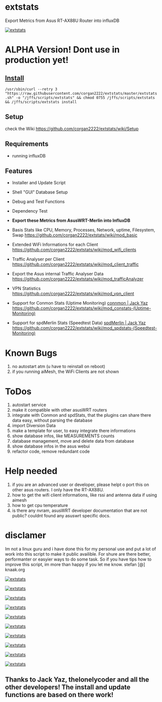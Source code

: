 # extstats
Export Metrics from Asus RT-AX88U Router into influxDB

[![extstats](https://raw.githubusercontent.com/corgan2222/extstats/master/images_thumbs/extstats.jpg)](https://raw.githubusercontent.com/corgan2222/extstats/master/images/extstats.jpg)

# ALPHA Version! Dont use in production yet!

## [Install ](https://github.com/corgan2222/extstats/wiki/Setup)
`/usr/sbin/curl --retry 3 "https://raw.githubusercontent.com/corgan2222/extstats/master/extstats.sh" -o "/jffs/scripts/extstats" && chmod 0755 /jffs/scripts/extstats && /jffs/scripts/extstats install`

## Setup
check the Wiki https://github.com/corgan2222/extstats/wiki/Setup

## Requirements

* running influxDB

## Features

* Installer and Update Script
* Shell "GUI" Database Setup
* Debug and Test Functions
* Dependency Test 

* **Export these Metrics from AsusWRT-Merlin into InfluxDB**
* Basis Stats like CPU, Memory, Processes, Network, uptime, Filesystem, Swap
https://github.com/corgan2222/extstats/wiki/mod_basic
* Extended WiFi Informations for each Client https://github.com/corgan2222/extstats/wiki/mod_wifi_clients
* Traffic Analyser per Client https://github.com/corgan2222/extstats/wiki/mod_client_traffic
* Export the Asus internal Traffic Analyser Data https://github.com/corgan2222/extstats/wiki/mod_trafficAnalyzer
* VPN Statistics https://github.com/corgan2222/extstats/wiki/mod_vpn_client
* Support for Conmon Stats (Uptime Monitoring) [connmon | Jack Yaz](https://www.snbforums.com/threads/connmon-internet-connection-monitoring.56163/) https://github.com/corgan2222/extstats/wiki/mod_constats-(Uptime-Monitoring)
* Support for spdMerlin Stats (Speedtest Data) [spdMerlin | Jack Yaz](https://www.snbforums.com/threads/spdmerlin-automated-speedtests-with-graphs.55904/) https://github.com/corgan2222/extstats/wiki/mod_spdstats-(Speedtest-Monitoring)

# Known Bugs
1. no autostart atm (u have to reinstall on reboot)
2. if you running aiMesh, the WiFi Clients are not shown

# ToDos
1. autostart service
2. make it compatible with other asusWRT routers
3. integrate with Conmon and spdStats, that the plugins can share there data easy, without parsing the database
4. import Diversion Data
5. make a template for user, to easy integrate there informations
6. show database infos, like MEASUREMENTS counts
7. database management, move and delete data from database
8. show database infos in the asus webui
9. refactor code, remove redundant code

# Help needed
1. if you are an advanced user or developer, please helpt o port this on other asus routers. I only have the RT-AX88U.
2. how to get the wifi client informations, like rssi and antenna data if using aimesh
3. how to get cpu temperature
4. is there any nvram, asusWRT developer documentation that are not public? couldnt found any asuswrt specific docs.

# disclamer
Im not a linux guru and i have done this for my personal use and put a lot of work into this script to make it public availible. For shure are there better, performanter or easyier ways to do some task. So if you have tips how to improve this script, im more than happy if you let me know. stefan [@] knaak.org


[![extstats](https://raw.githubusercontent.com/corgan2222/extstats/master/images_thumbs/extstats.jpg)](https://raw.githubusercontent.com/corgan2222/extstats/master/images/extstats.jpg)

[![extstats](https://raw.githubusercontent.com/corgan2222/extstats/master/images_thumbs/extstats_fs.jpg)](https://raw.githubusercontent.com/corgan2222/extstats/master/images/extstats_fs.jpg)

[![extstats](https://raw.githubusercontent.com/corgan2222/extstats/master/images_thumbs/extstats_network.jpg)](https://raw.githubusercontent.com/corgan2222/extstats/master/images/extstats_network.jpg)

[![extstats](https://raw.githubusercontent.com/corgan2222/extstats/master/images_thumbs/extstats_client_traffic.jpg)](https://raw.githubusercontent.com/corgan2222/extstats/master/images/extstats_client_traffic.jpg)

[![extstats](https://raw.githubusercontent.com/corgan2222/extstats/master/images_thumbs/extstats_trafficbyclient.jpg)](https://raw.githubusercontent.com/corgan2222/extstats/master/images/extstats_trafficbyclient.jpg)

[![extstats](https://raw.githubusercontent.com/corgan2222/extstats/master/images_thumbs/extstats_speedtest.jpg)](https://raw.githubusercontent.com/corgan2222/extstats/master/images/extstats_speedtest.jpg)

[![extstats](https://raw.githubusercontent.com/corgan2222/extstats/master/images_thumbs/extstats_asus_ta.jpg)](https://raw.githubusercontent.com/corgan2222/extstats/master/images/extstats_asus_ta.jpg)

[![extstats](https://raw.githubusercontent.com/corgan2222/extstats/master/images_thumbs/extstats_wifi.jpg)](https://raw.githubusercontent.com/corgan2222/extstats/master/images/extstats_wifi.jpg)

[![extstats](https://raw.githubusercontent.com/corgan2222/extstats/master/images_thumbs/extstats_wifi2.jpg)](https://raw.githubusercontent.com/corgan2222/extstats/master/images/extstats_wifi2.jpg)

[![extstats](https://raw.githubusercontent.com/corgan2222/extstats/master/images_thumbs/extstats_wifi3.jpg)](https://raw.githubusercontent.com/corgan2222/extstats/master/images/extstats_wifi3.jpg)



## Thanks to Jack Yaz,  thelonelycoder and all the other developers! The install and update functions are based on there work!

